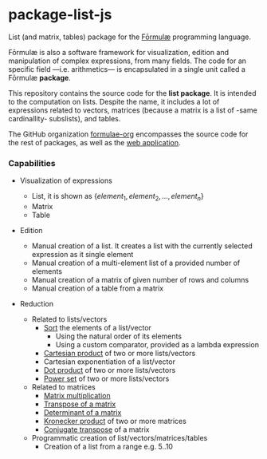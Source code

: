 # package-list-js

List (and matrix, tables) package for the [Fōrmulæ](https://formulae.org) programming language.

Fōrmulæ is also a software framework for visualization, edition and manipulation of complex expressions, from many fields. The code for an specific field —i.e. arithmetics— is encapsulated in a single unit called a Fōrmulæ **package**.

This repository contains the source code for the **list package**. It is intended to the computation on lists. Despite the name, it includes a lot of expressions related to vectors, matrices (because a matrix is a list of -same cardinallity- subslists), and tables.

The GitHub organization [formulae-org](https://github.com/formulae-org) encompasses the source code for the rest of packages, as well as the [web application](https://github.com/formulae-org/formulae-js).

<!--
Take a look at this [tutorial](https://formulae.org/?script=tutorials/Complex) to know the capabilities of the Fōrmulæ arithmetic package.
-->

### Capabilities ###

* Visualization of expressions
    * List, it is shown as $`\{ element_1, element_2, ..., element_n \}`$
    * Matrix
    * Table

* Edition
    * Manual creation of a list. It creates a list with the currently selected expression as it single element
    * Manual creation of a multi-element list of a provided number of elements
    * Manual creation of a matrix of given number of rows and columns
    * Manual creation of a table from a matrix

* Reduction
    * Related to lists/vectors
        * [Sort](https://en.wikipedia.org/wiki/Sorting) the elements of a list/vector
            * Using the natural order of its elements
            * Using a custom comparator, provided as a lambda expression  
        * [Cartesian product](https://en.wikipedia.org/wiki/Cartesian_product) of two or more lists/vectors
        * Cartesian exponentiation of a list/vector
        * [Dot product](https://en.wikipedia.org/wiki/Dot_product) of two or more lists/vectors
        * [Power set](https://en.wikipedia.org/wiki/Power_set) of two or more lists/vectors
    * Related to matrices
        * [Matrix multiplication](https://en.wikipedia.org/wiki/Matrix_multiplication)
        * [Transpose of a matrix](https://en.wikipedia.org/wiki/Transpose)
        * [Determinant of a matrix](https://en.wikipedia.org/wiki/Determinant)
        * [Kronecker product](https://en.wikipedia.org/wiki/Kronecker_product) of two or more matrices
        * [Conjugate transpose](https://en.wikipedia.org/wiki/Conjugate_transpose) of a matrix
    * Programmatic creation of list/vectors/matrices/tables
        * Creation of a list from a range e.g. 5..10











